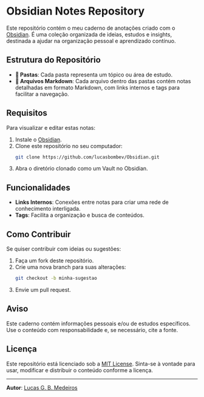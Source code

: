 # Obsidian Notes Repository

Este repositório contém o meu caderno de anotações criado com o [Obsidian](https://obsidian.md/). É uma coleção organizada de ideias, estudos e insights, destinada a ajudar na organização pessoal e aprendizado contínuo.

## Estrutura do Repositório

- **📂 Pastas**: Cada pasta representa um tópico ou área de estudo.
- **📝 Arquivos Markdown**: Cada arquivo dentro das pastas contém notas detalhadas em formato Markdown, com links internos e tags para facilitar a navegação.

## Requisitos

Para visualizar e editar estas notas:
1. Instale o [Obsidian](https://obsidian.md/).
2. Clone este repositório no seu computador:
   ```bash
   git clone https://github.com/lucasbombev/Obsidian.git
   ```
3. Abra o diretório clonado como um Vault no Obsidian.

## Funcionalidades

- **Links Internos**: Conexões entre notas para criar uma rede de conhecimento interligada.
- **Tags**: Facilita a organização e busca de conteúdos.

## Como Contribuir

Se quiser contribuir com ideias ou sugestões:
1. Faça um fork deste repositório.
2. Crie uma nova branch para suas alterações:
   ```bash
   git checkout -b minha-sugestao
   ```
3. Envie um pull request.

## Aviso

Este caderno contém informações pessoais e/ou de estudos específicos. Use o conteúdo com responsabilidade e, se necessário, cite a fonte.

## Licença

Este repositório está licenciado sob a [MIT License](LICENSE). Sinta-se à vontade para usar, modificar e distribuir o conteúdo conforme a licença.

---

**Autor**: [Lucas G. B. Medeiros](https://github.com/bombev)
